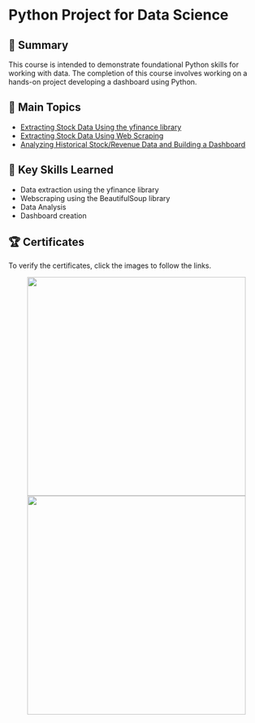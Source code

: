 # Python Project for Data Science

## 📄 Summary 
This course is intended to demonstrate foundational Python skills for working with data. The completion of this course involves working on a hands-on project developing a dashboard using Python.

## 📑 Main Topics 
- [Extracting Stock Data Using the yfinance library](https://github.com/Elfirasi/IBM-Data-Science-Professional-Certificate/blob/main/05.%20Python%20Project%20for%20Data%20Science/Extracting%20Stock%20Data%20Using%20the%20yfinance%20Library.ipynb)
- [Extracting Stock Data Using Web Scraping](https://github.com/Elfirasi/IBM-Data-Science-Professional-Certificate/blob/main/05.%20Python%20Project%20for%20Data%20Science/Extracting%20Stock%20Data%20Using%20Web%20Scraping.ipynb)
- [Analyzing Historical Stock/Revenue Data and Building a Dashboard](https://github.com/Elfirasi/IBM-Data-Science-Professional-Certificate/blob/main/05.%20Python%20Project%20for%20Data%20Science/Final%20Assignment.ipynb)

## 🔑 Key Skills Learned 
- Data extraction using the yfinance library
- Webscraping using the BeautifulSoup library
- Data Analysis
- Dashboard creation

## 🏆 Certificates 
To verify the certificates, click the images to follow the links.

<p align="middle">
  <a href="https://coursera.org/share/2189dc8f5d66d4f059ed4a8513d9aee9"><img src="https://user-images.githubusercontent.com/84391594/152701285-15511a62-1e0f-48ce-800f-3d1b6e2407e1.png" height="430"></a>
  <a href="https://www.credly.com/badges/2da277d6-b57d-4f34-b60d-5a6242c57b23/public_url"><img src="https://user-images.githubusercontent.com/84391594/152701228-04ebcb4a-4815-42c4-903a-9eb033716519.png" height="430"></a>
</p>
